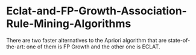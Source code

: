 # Eclat-and-FP-Growth-Association-Rule-Mining-Algorithms
There are two faster alternatives to the Apriori algorithm that are state-of-the-art: one of them is FP Growth and the other one is ECLAT. 
